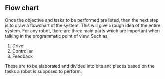 ## Flow chart 
Once the objective and tasks to be performed are listed, then the next step is to draw a flowchart of the system. This will give a rough idea of the entire system. For any robot, there are three main parts which are important when talking in the programmatic point of view. Such as,

 1. Drive
 2. Controller
 3. Feedback


These are to be elaborated and divided into bits and pieces based on the tasks a robot is supposed to perform.

<!--stackedit_data:
eyJoaXN0b3J5IjpbMzcxMDIwMTIzLDEwNzIxODA2NTNdfQ==
-->